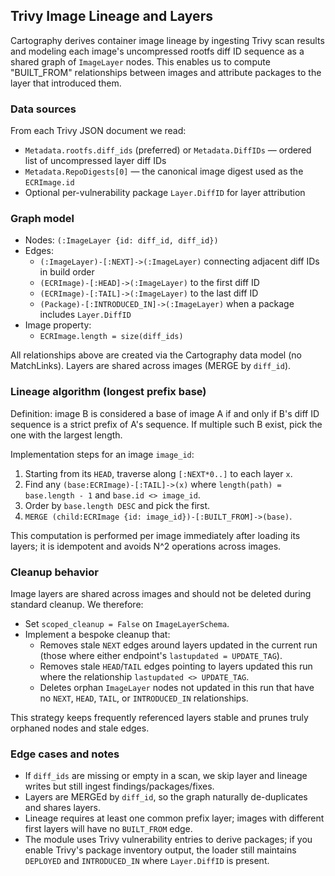 ## Trivy Image Lineage and Layers

Cartography derives container image lineage by ingesting Trivy scan results and modeling each image's uncompressed rootfs diff ID sequence as a shared graph of `ImageLayer` nodes. This enables us to compute "BUILT_FROM" relationships between images and attribute packages to the layer that introduced them.

### Data sources

From each Trivy JSON document we read:
- `Metadata.rootfs.diff_ids` (preferred) or `Metadata.DiffIDs` — ordered list of uncompressed layer diff IDs
- `Metadata.RepoDigests[0]` — the canonical image digest used as the `ECRImage.id`
- Optional per-vulnerability package `Layer.DiffID` for layer attribution

### Graph model

- Nodes: `(:ImageLayer {id: diff_id, diff_id})`
- Edges:
  - `(:ImageLayer)-[:NEXT]->(:ImageLayer)` connecting adjacent diff IDs in build order
  - `(ECRImage)-[:HEAD]->(:ImageLayer)` to the first diff ID
  - `(ECRImage)-[:TAIL]->(:ImageLayer)` to the last diff ID
  - `(Package)-[:INTRODUCED_IN]->(:ImageLayer)` when a package includes `Layer.DiffID`
- Image property:
  - `ECRImage.length = size(diff_ids)`

All relationships above are created via the Cartography data model (no MatchLinks). Layers are shared across images (MERGE by `diff_id`).

### Lineage algorithm (longest prefix base)

Definition: image B is considered a base of image A if and only if B's diff ID sequence is a strict prefix of A's sequence. If multiple such B exist, pick the one with the largest length.

Implementation steps for an image `image_id`:
1. Starting from its `HEAD`, traverse along `[:NEXT*0..]` to each layer `x`.
2. Find any `(base:ECRImage)-[:TAIL]->(x)` where `length(path) = base.length - 1` and `base.id <> image_id`.
3. Order by `base.length DESC` and pick the first.
4. `MERGE (child:ECRImage {id: image_id})-[:BUILT_FROM]->(base)`.

This computation is performed per image immediately after loading its layers; it is idempotent and avoids N^2 operations across images.

### Cleanup behavior

Image layers are shared across images and should not be deleted during standard cleanup. We therefore:
- Set `scoped_cleanup = False` on `ImageLayerSchema`.
- Implement a bespoke cleanup that:
  - Removes stale `NEXT` edges around layers updated in the current run (those where either endpoint's `lastupdated = UPDATE_TAG`).
  - Removes stale `HEAD`/`TAIL` edges pointing to layers updated this run where the relationship `lastupdated <> UPDATE_TAG`.
  - Deletes orphan `ImageLayer` nodes not updated in this run that have no `NEXT`, `HEAD`, `TAIL`, or `INTRODUCED_IN` relationships.

This strategy keeps frequently referenced layers stable and prunes truly orphaned nodes and stale edges.

### Edge cases and notes

- If `diff_ids` are missing or empty in a scan, we skip layer and lineage writes but still ingest findings/packages/fixes.
- Layers are MERGEd by `diff_id`, so the graph naturally de-duplicates and shares layers.
- Lineage requires at least one common prefix layer; images with different first layers will have no `BUILT_FROM` edge.
- The module uses Trivy vulnerability entries to derive packages; if you enable Trivy's package inventory output, the loader still maintains `DEPLOYED` and `INTRODUCED_IN` where `Layer.DiffID` is present.
